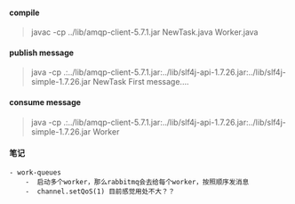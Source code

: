#### compile
> javac -cp ../lib/amqp-client-5.7.1.jar NewTask.java Worker.java

#### publish message
> java -cp .:../lib/amqp-client-5.7.1.jar:../lib/slf4j-api-1.7.26.jar:../lib/slf4j-simple-1.7.26.jar NewTask First message....

#### consume message
>  java -cp .:../lib/amqp-client-5.7.1.jar:../lib/slf4j-api-1.7.26.jar:../lib/slf4j-simple-1.7.26.jar Worker

#### 笔记
    - work-queues
        -  启动多个worker，那么rabbitmq会去给每个worker，按照顺序发消息
        -  channel.setQoS(1) 目前感觉用处不大？？
